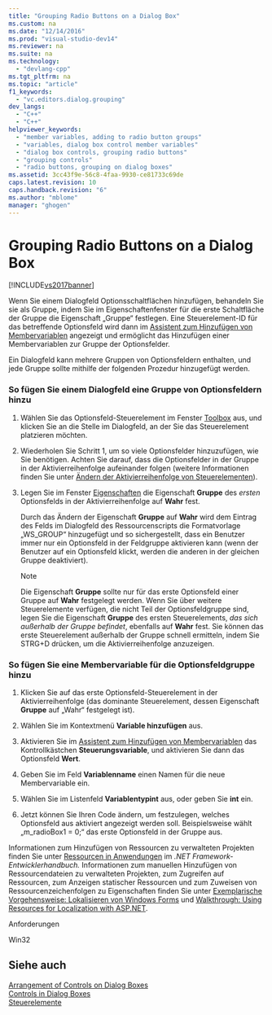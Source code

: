 ```yaml
---
title: "Grouping Radio Buttons on a Dialog Box"
ms.custom: na
ms.date: "12/14/2016"
ms.prod: "visual-studio-dev14"
ms.reviewer: na
ms.suite: na
ms.technology: 
  - "devlang-cpp"
ms.tgt_pltfrm: na
ms.topic: "article"
f1_keywords: 
  - "vc.editors.dialog.grouping"
dev_langs: 
  - "C++"
  - "C++"
helpviewer_keywords: 
  - "member variables, adding to radio button groups"
  - "variables, dialog box control member variables"
  - "dialog box controls, grouping radio buttons"
  - "grouping controls"
  - "radio buttons, grouping on dialog boxes"
ms.assetid: 3cc43f9e-56c8-4faa-9930-ce81733c69de
caps.latest.revision: 10
caps.handback.revision: "6"
ms.author: "mblome"
manager: "ghogen"
---
```

# Grouping Radio Buttons on a Dialog Box
[!INCLUDE[vs2017banner](../assembler/inline/includes/vs2017banner.md)]

Wenn Sie einem Dialogfeld Optionsschaltflächen hinzufügen, behandeln Sie sie als Gruppe, indem Sie im Eigenschaftenfenster für die erste Schaltfläche der Gruppe die Eigenschaft „Gruppe“ festlegen. Eine Steuerelement\-ID für das betreffende Optionsfeld wird dann im [Assistent zum Hinzufügen von Membervariablen](../ide/add-member-variable-wizard.md) angezeigt und ermöglicht das Hinzufügen einer Membervariablen zur Gruppe der Optionsfelder.  
  
 Ein Dialogfeld kann mehrere Gruppen von Optionsfeldern enthalten, und jede Gruppe sollte mithilfe der folgenden Prozedur hinzugefügt werden.  
  
### So fügen Sie einem Dialogfeld eine Gruppe von Optionsfeldern hinzu  
  
1.  Wählen Sie das Optionsfeld\-Steuerelement im Fenster [Toolbox](../Topic/Toolbox.md) aus, und klicken Sie an die Stelle im Dialogfeld, an der Sie das Steuerelement platzieren möchten.  
  
2.  Wiederholen Sie Schritt 1, um so viele Optionsfelder hinzuzufügen, wie Sie benötigen. Achten Sie darauf, dass die Optionsfelder in der Gruppe in der Aktivierreihenfolge aufeinander folgen \(weitere Informationen finden Sie unter [Ändern der Aktivierreihenfolge von Steuerelementen](../mfc/changing-the-tab-order-of-controls.md)\).  
  
3.  Legen Sie im Fenster [Eigenschaften](../Topic/Properties%20Window.md) die Eigenschaft **Gruppe** des *ersten* Optionsfelds in der Aktivierreihenfolge auf **Wahr** fest.  
  
     Durch das Ändern der Eigenschaft **Gruppe** auf **Wahr** wird dem Eintrag des Felds im Dialogfeld des Ressourcenscripts die Formatvorlage „WS\_GROUP“ hinzugefügt und so sichergestellt, dass ein Benutzer immer nur ein Optionsfeld in der Feldgruppe aktivieren kann \(wenn der Benutzer auf ein Optionsfeld klickt, werden die anderen in der gleichen Gruppe deaktiviert\).  
  
    > [!NOTE]
    >  Die Eigenschaft **Gruppe** sollte nur für das erste Optionsfeld einer Gruppe auf **Wahr** festgelegt werden. Wenn Sie über weitere Steuerelemente verfügen, die nicht Teil der Optionsfeldgruppe sind, legen Sie die Eigenschaft **Gruppe** des ersten Steuerelements, *das sich außerhalb der Gruppe befindet*, ebenfalls auf **Wahr** fest. Sie können das erste Steuerelement außerhalb der Gruppe schnell ermitteln, indem Sie STRG\+D drücken, um die Aktivierreihenfolge anzuzeigen.  
  
### So fügen Sie eine Membervariable für die Optionsfeldgruppe hinzu  
  
1.  Klicken Sie auf das erste Optionsfeld\-Steuerelement in der Aktivierreihenfolge \(das dominante Steuerelement, dessen Eigenschaft **Gruppe** auf „Wahr“ festgelegt ist\).  
  
2.  Wählen Sie im Kontextmenü **Variable hinzufügen** aus.  
  
3.  Aktivieren Sie im [Assistent zum Hinzufügen von Membervariablen](../ide/add-member-variable-wizard.md) das Kontrollkästchen **Steuerungsvariable**, und aktivieren Sie dann das Optionsfeld **Wert**.  
  
4.  Geben Sie im Feld **Variablenname** einen Namen für die neue Membervariable ein.  
  
5.  Wählen Sie im Listenfeld **Variablentypint** aus, oder geben Sie **int** ein.  
  
6.  Jetzt können Sie Ihren Code ändern, um festzulegen, welches Optionsfeld aus aktiviert angezeigt werden soll. Beispielsweise wählt „m\_radioBox1 \= 0;“ das erste Optionsfeld in der Gruppe aus.  
  
 Informationen zum Hinzufügen von Ressourcen zu verwalteten Projekten finden Sie unter [Ressourcen in Anwendungen](../Topic/Resources%20in%20Desktop%20Apps.md) im *.NET Framework\-Entwicklerhandbuch.* Informationen zum manuellen Hinzufügen von Ressourcendateien zu verwalteten Projekten, zum Zugreifen auf Ressourcen, zum Anzeigen statischer Ressourcen und zum Zuweisen von Ressourcenzeichenfolgen zu Eigenschaften finden Sie unter [Exemplarische Vorgehensweise: Lokalisieren von Windows Forms](assetId:///9a96220d-a19b-4de0-9f48-01e5d82679e5) und [Walkthrough: Using Resources for Localization with ASP.NET](../Topic/Walkthrough:%20Using%20Resources%20for%20Localization%20with%20ASP.NET.md).  
  
 Anforderungen  
  
 Win32  
  
## Siehe auch  
 [Arrangement of Controls on Dialog Boxes](../mfc/arrangement-of-controls-on-dialog-boxes.md)   
 [Controls in Dialog Boxes](../mfc/controls-in-dialog-boxes.md)   
 [Steuerelemente](../mfc/controls-mfc.md)